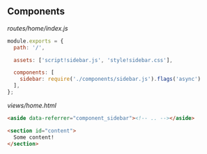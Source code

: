 ## Components

*routes/home/index.js*
```javascript
module.exports = {
  path: '/',

  assets: ['script!sidebar.js', 'style!sidebar.css'],

  components: [
    sidebar: require('./components/sidebar.js').flags('async')
  ],
};
```

*views/home.html*
```html
<aside data-referrer="component_sidebar"><!-- .. --></aside>

<section id="content">
  Some content!
</section>
```